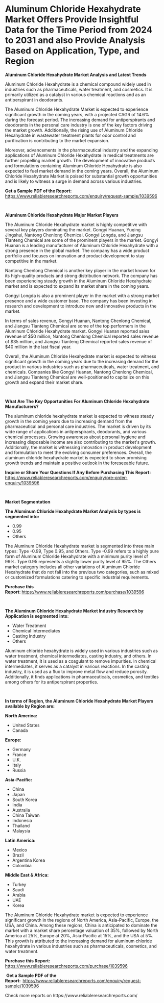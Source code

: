<p><h1>Aluminum Chloride Hexahydrate Market Offers Provide Insightful Data for the Time Period from 2024 to 2031 and also Provide Analysis Based on Application, Type, and Region</h1></p><p><strong>Aluminum Chloride Hexahydrate Market Analysis and Latest Trends</strong></p>
<p><p>Aluminum Chloride Hexahydrate is a chemical compound widely used in industries such as pharmaceuticals, water treatment, and cosmetics. It is primarily utilized as a catalyst in various chemical reactions and as an antiperspirant in deodorants.</p><p>The Aluminum Chloride Hexahydrate Market is expected to experience significant growth in the coming years, with a projected CAGR of 14.6% during the forecast period. The increasing demand for antiperspirants and deodorants in the personal care industry is one of the key factors driving the market growth. Additionally, the rising use of Aluminum Chloride Hexahydrate in wastewater treatment plants for odor control and purification is contributing to the market expansion.</p><p>Moreover, advancements in the pharmaceutical industry and the expanding applications of Aluminum Chloride Hexahydrate in medical treatments are further propelling market growth. The development of innovative products and formulations containing Aluminum Chloride Hexahydrate is also expected to fuel market demand in the coming years. Overall, the Aluminum Chloride Hexahydrate Market is poised for substantial growth opportunities and is likely to witness a surge in demand across various industries.</p></p>
<p><strong>Get a Sample PDF of the Report:&nbsp;</strong> <a href="https://www.reliableresearchreports.com/enquiry/request-sample/1039596">https://www.reliableresearchreports.com/enquiry/request-sample/1039596</a></p>
<p>&nbsp;</p>
<p><strong>Aluminum Chloride Hexahydrate Major Market Players</strong></p>
<p><p>The Aluminum Chloride Hexahydrate market is highly competitive with several key players dominating the market. Gongyi Huanan, Yuqing Jingshui, Nantong Chenlong Chemical, Gongyi Longda, and Jiangsu Tianteng Chemical are some of the prominent players in the market. Gongyi Huanan is a leading manufacturer of Aluminum Chloride Hexahydrate with a strong presence in the global market. The company has a wide product portfolio and focuses on innovation and product development to stay competitive in the market.</p><p>Nantong Chenlong Chemical is another key player in the market known for its high-quality products and strong distribution network. The company has been experiencing steady growth in the Aluminum Chloride Hexahydrate market and is expected to expand its market share in the coming years.</p><p>Gongyi Longda is also a prominent player in the market with a strong market presence and a wide customer base. The company has been investing in research and development to introduce new and innovative products in the market.</p><p>In terms of sales revenue, Gongyi Huanan, Nantong Chenlong Chemical, and Jiangsu Tianteng Chemical are some of the top performers in the Aluminum Chloride Hexahydrate market. Gongyi Huanan reported sales revenue of $50 million, Nantong Chenlong Chemical reported sales revenue of $35 million, and Jiangsu Tianteng Chemical reported sales revenue of $40 million in the last fiscal year.</p><p>Overall, the Aluminum Chloride Hexahydrate market is expected to witness significant growth in the coming years due to the increasing demand for the product in various industries such as pharmaceuticals, water treatment, and chemicals. Companies like Gongyi Huanan, Nantong Chenlong Chemical, and Jiangsu Tianteng Chemical are well-positioned to capitalize on this growth and expand their market share.</p></p>
<p>&nbsp;</p>
<p><strong>What Are The Key Opportunities For Aluminum Chloride Hexahydrate Manufacturers?</strong></p>
<p><p>The aluminum chloride hexahydrate market is expected to witness steady growth in the coming years due to increasing demand from the pharmaceutical and personal care industries. The market is driven by its wide range of applications in antiperspirants, deodorants, and various chemical processes. Growing awareness about personal hygiene and increasing disposable income are also contributing to the market's growth. Additionally, the market is witnessing innovation in product development and formulation to meet the evolving consumer preferences. Overall, the aluminum chloride hexahydrate market is expected to show promising growth trends and maintain a positive outlook in the foreseeable future.</p></p>
<p><strong>Inquire or Share Your Questions If Any Before Purchasing This Report:</strong> <a href="https://www.reliableresearchreports.com/enquiry/pre-order-enquiry/1039596">https://www.reliableresearchreports.com/enquiry/pre-order-enquiry/1039596</a></p>
<p>&nbsp;</p>
<p><strong>Market Segmentation</strong></p>
<p><strong>The Aluminum Chloride Hexahydrate Market Analysis by types is segmented into:</strong></p>
<p><ul><li>0.99</li><li>0.95</li><li>Others</li></ul></p>
<p><p>The Aluminum Chloride Hexahydrate market is segmented into three main types: Type -0.99, Type 0.95, and Others. Type -0.99 refers to a highly pure form of Aluminum Chloride Hexahydrate with a minimum purity level of 99%. Type 0.95 represents a slightly lower purity level of 95%. The Others market category includes all other variations of Aluminum Chloride Hexahydrate that do not fall into the previous two categories, such as mixed or customized formulations catering to specific industrial requirements.</p></p>
<p><strong>Purchase this Report:&nbsp;</strong><a href="https://www.reliableresearchreports.com/purchase/1039596">https://www.reliableresearchreports.com/purchase/1039596</a></p>
<p>&nbsp;</p>
<p><strong>The Aluminum Chloride Hexahydrate Market Industry Research by Application is segmented into:</strong></p>
<p><ul><li>Water Treatment</li><li>Chemical Intermediates</li><li>Casting Industry</li><li>Others</li></ul></p>
<p><p>Aluminum chloride hexahydrate is widely used in various industries such as water treatment, chemical intermediates, casting industry, and others. In water treatment, it is used as a coagulant to remove impurities. In chemical intermediates, it serves as a catalyst in various reactions. In the casting industry, it is used as a flux to improve metal flow and reduce porosity. Additionally, it finds applications in pharmaceuticals, cosmetics, and textiles among others for its antiperspirant properties.</p></p>
<p>&nbsp;</p>
<p><strong>In terms of Region, the Aluminum Chloride Hexahydrate Market Players available by Region are:</strong></p>
<p>
    <p> <strong> North America: </strong>
        <ul>
            <li>United States</li>
            <li>Canada</li>
        </ul>
        </p> 
    <p> <strong> Europe: </strong>
        <ul>
            <li>Germany</li>
            <li>France</li>
            <li>U.K.</li>
            <li>Italy</li>
            <li>Russia</li>
        </ul>
        </p> 
    <p> <strong> Asia-Pacific: </strong>
        <ul>
            <li>China</li>
            <li>Japan</li>
            <li>South Korea</li>
            <li>India</li>
            <li>Australia</li>
            <li>China Taiwan</li>
            <li>Indonesia</li>
            <li>Thailand</li>
            <li>Malaysia</li>
        </ul>
        </p> 
    <p> <strong> Latin America: </strong>
        <ul>
            <li>Mexico</li>
            <li>Brazil</li>
            <li>Argentina Korea</li>
            <li>Colombia</li>
        </ul>
        </p> 
    <p> <strong> Middle East & Africa: </strong>
        <ul>
            <li>Turkey</li>
            <li>Saudi</li>
            <li>Arabia</li>
            <li>UAE</li>
            <li>Korea</li>
        </ul>
    </p>
    </p>
<p><p>The Aluminum Chloride Hexahydrate market is expected to experience significant growth in the regions of North America, Asia-Pacific, Europe, the USA, and China. Among these regions, China is anticipated to dominate the market with a market share percentage valuation of 35%, followed by North America at 25%, Europe at 20%, Asia-Pacific at 15%, and the USA at 5%. This growth is attributed to the increasing demand for aluminum chloride hexahydrate in various industries such as pharmaceuticals, cosmetics, and water treatment.</p></p>
<p><strong>Purchase this Report: </strong><a href="https://www.reliableresearchreports.com/purchase/1039596">https://www.reliableresearchreports.com/purchase/1039596</a></p>
<p>&nbsp;<strong>Get a Sample PDF of the Report:&nbsp;&nbsp;</strong><a href="https://www.reliableresearchreports.com/enquiry/request-sample/1039596">https://www.reliableresearchreports.com/enquiry/request-sample/1039596</a></p>
<p><strong></strong></p>
<p>Check more reports on https://www.reliableresearchreports.com/</p>